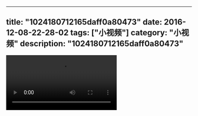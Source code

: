 
---
title: "1024180712165daff0a80473"
date: 2016-12-08-22-28-02
tags: ["小视频"]
category: "小视频"
description: "1024180712165daff0a80473"
---
<video src="http://ohtsqip0g.bkt.clouddn.com/1024180712165daff0a80473.mp4" controls="controls"></video>
